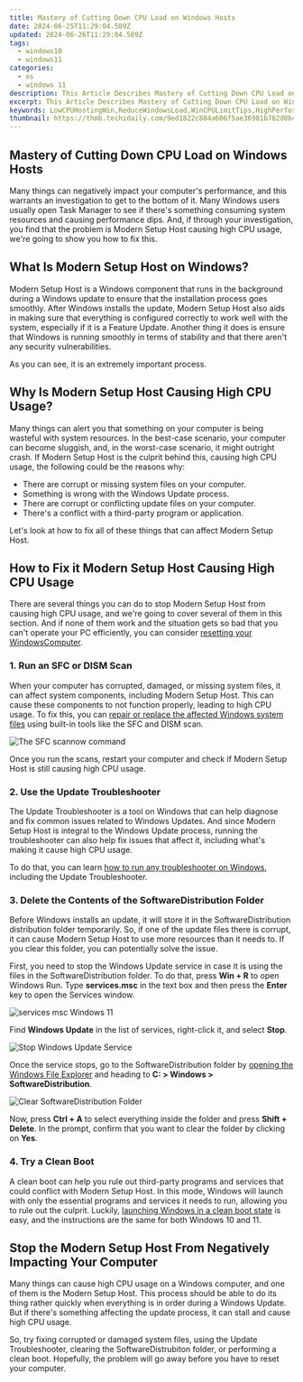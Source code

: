 ```yaml
---
title: Mastery of Cutting Down CPU Load on Windows Hosts
date: 2024-06-25T11:29:04.589Z
updated: 2024-06-26T11:29:04.589Z
tags:
  - windows10
  - windows11
categories:
  - os
  - windows 11
description: This Article Describes Mastery of Cutting Down CPU Load on Windows Hosts
excerpt: This Article Describes Mastery of Cutting Down CPU Load on Windows Hosts
keywords: LowCPUHostingWin,ReduceWindowsLoad,WinCPULimitTips,HighPerformancePC,SlashSystemStrain,OptimizeCPUWindows,EfficientResourceUse
thumbnail: https://thmb.techidaily.com/9ed1822c884a606f5ae36981b782d8b43a1eaddd1153302103151c40c41208fa.jpg
---
```


## Mastery of Cutting Down CPU Load on Windows Hosts

 Many things can negatively impact your computer's performance, and this warrants an investigation to get to the bottom of it. Many Windows users usually open Task Manager to see if there's something consuming system resources and causing performance dips. And, if through your investigation, you find that the problem is Modern Setup Host causing high CPU usage, we're going to show you how to fix this.

## What Is Modern Setup Host on Windows?

 Modern Setup Host is a Windows component that runs in the background during a Windows update to ensure that the installation process goes smoothly. After Windows installs the update, Modern Setup Host also aids in making sure that everything is configured correctly to work well with the system, especially if it is a Feature Update. Another thing it does is ensure that Windows is running smoothly in terms of stability and that there aren't any security vulnerabilities.

 As you can see, it is an extremely important process.

## Why Is Modern Setup Host Causing High CPU Usage?

 Many things can alert you that something on your computer is being wasteful with system resources. In the best-case scenario, your computer can become sluggish, and, in the worst-case scenario, it might outright crash. If Modern Setup Host is the culprit behind this, causing high CPU usage, the following could be the reasons why:

* There are corrupt or missing system files on your computer.
* Something is wrong with the Windows Update process.
* There are corrupt or conflicting update files on your computer.
* There's a conflict with a third-party program or application.

 Let's look at how to fix all of these things that can affect Modern Setup Host.

## How to Fix it Modern Setup Host Causing High CPU Usage

 There are several things you can do to stop Modern Setup Host from causing high CPU usage, and we're going to cover several of them in this section. And if none of them work and the situation gets so bad that you can't operate your PC efficiently, you can consider [resetting your Windows](https://www.makeuseof.com/tag/4-ways-factory-reset-windows-computer/)[Computer](http://www.makeuseof.com/tag/4-ways-factory-reset-windows-computer/).

### 1\. Run an SFC or DISM Scan

 When your computer has corrupted, damaged, or missing system files, it can affect system components, including Modern Setup Host. This can cause these components to not function properly, leading to high CPU usage. To fix this, you can [repair or replace the affected Windows system files](https://www.makeuseof.com/windows-built-in-repair-tools/) using built-in tools like the SFC and DISM scan.

![The SFC scannow command](https://static1.makeuseofimages.com/wordpress/wp-content/uploads/2023/09/sfc-scannow-command.jpg)

 Once you run the scans, restart your computer and check if Modern Setup Host is still causing high CPU usage.

### 2\. Use the Update Troubleshooter

 The Update Troubleshooter is a tool on Windows that can help diagnose and fix common issues related to Windows Updates. And since Modern Setup Host is integral to the Windows Update process, running the troubleshooter can also help fix issues that affect it, including what's making it cause high CPU usage.

 To do that, you can learn [how to run any troubleshooter on Windows](https://www.makeuseof.com/run-troubleshooter-windows-10-11/), including the Update Troubleshooter.

### 3\. Delete the Contents of the SoftwareDistribution Folder

 Before Windows installs an update, it will store it in the SoftwareDistribution distribution folder temporarily. So, if one of the update files there is corrupt, it can cause Modern Setup Host to use more resources than it needs to. If you clear this folder, you can potentially solve the issue.

 First, you need to stop the Windows Update service in case it is using the files in the SoftwareDistribution folder. To do that, press **Win + R** to open Windows Run. Type **services.msc** in the text box and then press the **Enter** key to open the Services window.

![services msc Windows 11](https://static1.makeuseofimages.com/wordpress/wp-content/uploads/2022/07/services-msc-Windows-11.jpg)

 Find **Windows Update** in the list of services, right-click it, and select **Stop**.

![Stop Windows Update Service](https://static1.makeuseofimages.com/wordpress/wp-content/uploads/2023/06/stop-windows-update-service.jpg)

 Once the service stops, go to the SoftwareDistribution folder by [opening the Windows File Explorer](https://www.makeuseof.com/windows-open-file-explorer/) and heading to **C: > Windows > SoftwareDistribution**.

![Clear SoftwareDistribution Folder](https://static1.makeuseofimages.com/wordpress/wp-content/uploads/2023/05/clear-softwaredistribution-folder.jpg)

 Now, press **Ctrl + A** to select everything inside the folder and press **Shift + Delete**. In the prompt, confirm that you want to clear the folder by clicking on **Yes**.

### 4\. Try a Clean Boot

 A clean boot can help you rule out third-party programs and services that could conflict with Modern Setup Host. In this mode, Windows will launch with only the essential programs and services it needs to run, allowing you to rule out the culprit. Luckily, [launching Windows in a clean boot state](https://www.makeuseof.com/clean-boot-windows-11/) is easy, and the instructions are the same for both Windows 10 and 11\.

## Stop the Modern Setup Host From Negatively Impacting Your Computer

 Many things can cause high CPU usage on a Windows computer, and one of them is the Modern Setup Host. This process should be able to do its thing rather quickly when everything is in order during a Windows Update. But if there's something affecting the update process, it can stall and cause high CPU usage.

 So, try fixing corrupted or damaged system files, using the Update Troubleshooter, clearing the SoftwareDistrubiton folder, or performing a clean boot. Hopefully, the problem will go away before you have to reset your computer.



<ins class="adsbygoogle"
      style="display:block"
      data-ad-client="ca-pub-7571918770474297"
      data-ad-slot="8358498916"
      data-ad-format="auto"
      data-full-width-responsive="true"></ins>